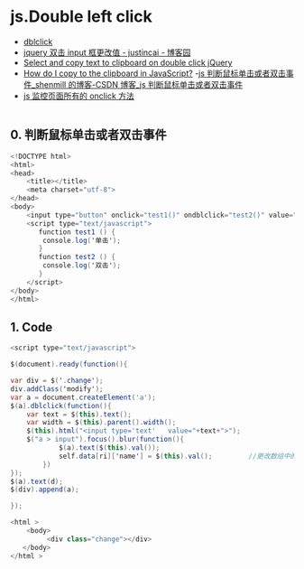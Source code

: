 # js.Double left click

- [dblclick](https://developer.mozilla.org/zh-CN/docs/Web/API/Element/dblclick_event)
- [jquery 双击 input 框更改值 - justincai - 博客园](https://www.cnblogs.com/justincai/archive/2004/01/13/2552754.html)
- [Select and copy text to clipboard on double click jQuery](https://stackoverflow.com/questions/34158974/select-and-copy-text-to-clipboard-on-double-click-jquery)
- [How do I copy to the clipboard in JavaScript?](https://stackoverflow.com/questions/400212/how-do-i-copy-to-the-clipboard-in-javascript) -[js 判断鼠标单击或者双击事件\_shenmill 的博客-CSDN 博客\_js 判断鼠标单击或者双击事件](https://blog.csdn.net/shenmill/article/details/56565086)
- [js 监控页面所有的 onclick 方法](https://blog.csdn.net/rj0511/article/details/84002528)

```c#

```

## 0. 判断鼠标单击或者双击事件

```c#
<!DOCTYPE html>
<html>
<head>
    <title></title>
    <meta charset="utf-8">
</head>
<body>
    <input type="button" onclick="test1()" ondblclick="test2()" value="点击">
    <script type="text/javascript">
       function test1 () {
        console.log('单击');
       }
       function test2 () {
        console.log('双击');
       }
    </script>
</body>
</html>
```

## 1. Code

```c#
<script type="text/javascript">

$(document).ready(function(){

var div = $('.change');
div.addClass('modify');
var a = document.createElement('a');
$(a).dblclick(function(){
    var text = $(this).text();
    var width = $(this).parent().width();
    $(this).html("<input type='text'   value="+text+">");
    $("a > input").focus().blur(function(){
            $(a).text($(this).val());
            self.data[ri]['name'] = $(this).val();         //更改数组中的值
        })
});
$(a).text(d);
$(div).append(a);

});

<html >
    <body>
         <div class="change"></div>
   </body>
</html >
```
